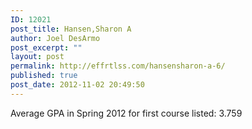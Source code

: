 ```yaml
---
ID: 12021
post_title: Hansen,Sharon A
author: Joel DesArmo
post_excerpt: ""
layout: post
permalink: http://effrtlss.com/hansensharon-a-6/
published: true
post_date: 2012-11-02 20:49:50
---
```

<p>Average GPA in Spring 2012 for first course listed: 3.759</p>